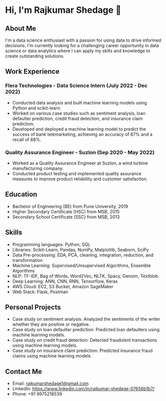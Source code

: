 # Hi, I'm Rajkumar Shedage 👋

## About Me

I'm a data science enthusiast with a passion for using data to drive informed decisions. I'm currently looking for a challenging career opportunity in data science or data analytics where I can apply my skills and knowledge to create outstanding solutions.

## Work Experience

### Flera Technologies - Data Science Intern (July 2022 - Dec 2022)

- Conducted data analysis and built machine learning models using Python and scikit-learn.
- Worked on various case studies such as sentiment analysis, loan defaulter prediction, credit fraud detection, and insurance claim prediction.
- Developed and deployed a machine learning model to predict the success of bank telemarketing, achieving an accuracy of 87% and a recall of 88%.

### Quality Assurance Engineer - Suzlon (Sep 2020 - May 2022)

- Worked as a Quality Assurance Engineer at Suzlon, a wind turbine manufacturing company.
- Conducted product testing and implemented quality assurance measures to improve product reliability and customer satisfaction.

## Education

- Bachelor of Engineering (BE) from Pune University, 2019
- Higher Secondary Certificate (HSC) from MSB, 2015
- Secondary School Certificate (SSC) from MSB, 2013

## Skills

- Programming languages: Python, SQL
- Libraries: Scikit-Learn, Pandas, NumPy, Matplotlib, Seaborn, SciPy
- Data Pre-processing: EDA, PCA, cleaning, integration, reduction, and transformation
- Machine Learning: Supervised/Unsupervised Algorithms, Ensemble Algorithms
- NLP: TF-IDF, Bag of Words, Word2Vec, NLTK, Spacy, Gensim, Textblob
- Deep Learning: ANN, CNN, RNN, Tensorflow, Keras
- AWS Cloud: EC2, S3 Bucket, Amazon SageMaker
- Web Stack: Flask, Postman

## Personal Projects

- Case study on sentiment analysis: Analyzed the sentiments of the writer whether they are positive or negative.
- Case study on loan defaulter prediction: Predicted loan defaulters using machine learning models.
- Case study on credit fraud detection: Detected fraudulent transactions using machine learning models.
- Case study on insurance claim prediction: Predicted insurance fraud claims using machine learning models.

## Contact Me

- Email: rajkumarshedage1@gmail.com
- LinkedIn: https://www.linkedin.com/in/rajkumar-shedage-07656b1b7/
- Phone: +91 9975218539
